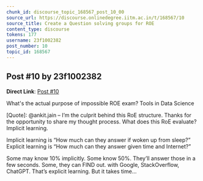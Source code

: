 ```yaml
---
chunk_id: discourse_topic_168567_post_10_00
source_url: https://discourse.onlinedegree.iitm.ac.in/t/168567/10
source_title: Create a Question solving groups for ROE
content_type: discourse
tokens: 177
username: 23f1002382
post_number: 10
topic_id: 168567
---
```


## Post #10 by 23f1002382

**Direct Link**: [Post #10](https://discourse.onlinedegree.iitm.ac.in/t/168567/10)

What's the actual purpose of impossible ROE exam? Tools in Data Science
 
 [Quote]: 
 @ankit.jain – I’m the culprit behind this RoE structure. Thanks for the opportunity to share my thought process. 
What does this RoE evaluate? Implicit learning.

Implicit learning is “How much can they answer if woken up from sleep?”
Explicit learning is “How much can they answer given time and Internet?”

Some may know 10% implicitly. Some know 50%. They’ll answer those in a few seconds. 
Some, they can FIND out. with Google, StackOverflow, ChatGPT. That’s explicit learning. But it takes time…
